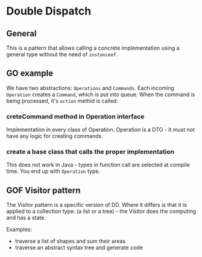 # Double Dispatch

## General
This is a pattern that allows calling a concrete implementation using a general type
without the need of `instanceof`.

## GO example
We have two abstractions: `Operations` and `Commands`.
Each incoming `Operation` creates a `Command`, which is put into queue.
When the command is being processed, it's `action` methid is called.

### creteCommand method in Operation interface
Implementation in every class of Operation. Operation is a DTO - it must
not have any logic for creating commands.

### create a base class that calls the proper implementation
This does not work in Java - types in function call are selected at
compile time. You end up with `Operation` type.

## GOF Visitor pattern

The Visitor pattern is a specific version of DD. Where it differs is
that it is applied to a collection type: (a list or a tree) - the
Visitor does the computing and has a state.

Examples:
- traverse a list of shapes and sum their areas
- traverse an abstract syntax tree and generate code
